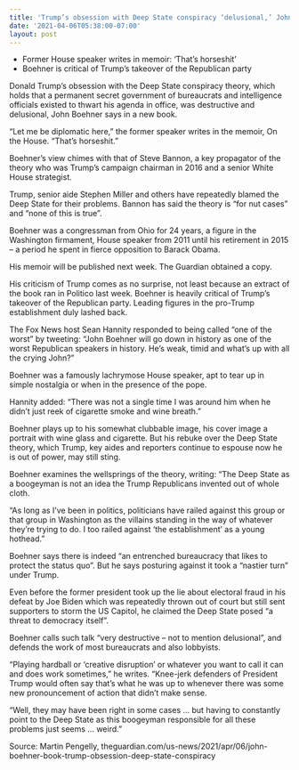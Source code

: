 ```yaml
---
title: 'Trump’s obsession with Deep State conspiracy ‘delusional,’ John Boehner says'
date: '2021-04-06T05:38:00-07:00'
layout: post
---
```


- Former House speaker writes in memoir: ‘That’s horseshit’
- Boehner is critical of Trump’s takeover of the Republican party

Donald Trump’s obsession with the Deep State conspiracy theory, which holds that a permanent secret government of bureaucrats and intelligence officials existed to thwart his agenda in office, was destructive and delusional, John Boehner says in a new book.

“Let me be diplomatic here,” the former speaker writes in the memoir, On the House. “That’s horseshit.”

Boehner’s view chimes with that of Steve Bannon, a key propagator of the theory who was Trump’s campaign chairman in 2016 and a senior White House strategist.

Trump, senior aide Stephen Miller and others have repeatedly blamed the Deep State for their problems. Bannon has said the theory is “for nut cases” and “none of this is true”.

Boehner was a congressman from Ohio for 24 years, a figure in the Washington firmament, House speaker from 2011 until his retirement in 2015 – a period he spent in fierce opposition to Barack Obama.

His memoir will be published next week. The Guardian obtained a copy.

His criticism of Trump comes as no surprise, not least because an extract of the book ran in Politico last week. Boehner is heavily critical of Trump’s takeover of the Republican party. Leading figures in the pro-Trump establishment duly lashed back.

The Fox News host Sean Hannity responded to being called “one of the worst” by tweeting: “John Boehner will go down in history as one of the worst Republican speakers in history. He’s weak, timid and what’s up with all the crying John?”

Boehner was a famously lachrymose House speaker, apt to tear up in simple nostalgia or when in the presence of the pope.

Hannity added: “There was not a single time I was around him when he didn’t just reek of cigarette smoke and wine breath.”

Boehner plays up to his somewhat clubbable image, his cover image a portrait with wine glass and cigarette. But his rebuke over the Deep State theory, which Trump, key aides and reporters continue to espouse now he is out of power, may still sting.

Boehner examines the wellsprings of the theory, writing: “The Deep State as a boogeyman is not an idea the Trump Republicans invented out of whole cloth.

“As long as I’ve been in politics, politicians have railed against this group or that group in Washington as the villains standing in the way of whatever they’re trying to do. I too railed against ‘the establishment’ as a young hothead.”

Boehner says there is indeed “an entrenched bureaucracy that likes to protect the status quo”. But he says posturing against it took a “nastier turn” under Trump.

Even before the former president took up the lie about electoral fraud in his defeat by Joe Biden which was repeatedly thrown out of court but still sent supporters to storm the US Capitol, he claimed the Deep State posed “a threat to democracy itself”.

Boehner calls such talk “very destructive – not to mention delusional”, and defends the work of most bureaucrats and also lobbyists.

“Playing hardball or ‘creative disruption’ or whatever you want to call it can and does work sometimes,” he writes. “Knee-jerk defenders of President Trump would often say that’s what he was up to whenever there was some new pronouncement of action that didn’t make sense.

“Well, they may have been right in some cases … but having to constantly point to the Deep State as this boogeyman responsible for all these problems just seems … weird.”

Source: Martin Pengelly, theguardian.com/us-news/2021/apr/06/john-boehner-book-trump-obsession-deep-state-conspiracy